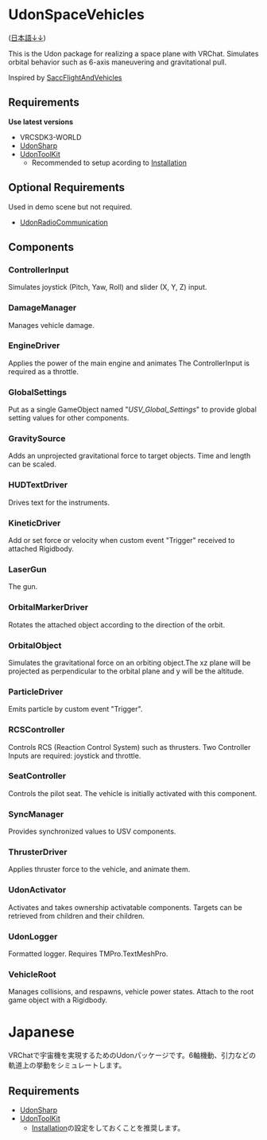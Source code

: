 # UdonSpaceVehicles

([日本語↓↓](#Japanese))

This is the Udon package for realizing a space plane with VRChat. Simulates orbital behavior such as 6-axis maneuvering and gravitational pull.

Inspired by [SaccFlightAndVehicles](https://github.com/Sacchan-VRC/SaccFlightAndVehicles.git)

## Requirements
**Use latest versions**
* VRCSDK3-WORLD
* [UdonSharp](https://github.com/MerlinVR/UdonSharp)
* [UdonToolKit](https://github.com/orels1/UdonToolkit)
  * Recommended to setup acording to [Installation](https://github.com/orels1/UdonToolkit#installation)

## Optional Requirements
Used in demo scene but not required.
* [UdonRadioCommunication](https://github.com/esnya/UdonRadioCommunication)

## Components
<!-- _USV_COMPONENTS_ -->
### ControllerInput
Simulates joystick (Pitch, Yaw, Roll) and slider (X, Y, Z) input.

### DamageManager
Manages vehicle damage.

### EngineDriver
Applies the power of the main engine and animates  The ControllerInput is required as a throttle.

### GlobalSettings
Put as a single GameObject named "_USV_Global_Settings_" to provide global setting values for other components.

### GravitySource
Adds an unprojected gravitational force to target objects. Time and length can be scaled.

### HUDTextDriver
Drives text for the instruments.

### KineticDriver
Add or set force or velocity when custom event "Trigger" received to attached Rigidbody.

### LaserGun
The gun.

### OrbitalMarkerDriver
Rotates the attached object according to the direction of the orbit.

### OrbitalObject
Simulates the gravitational force on an orbiting object.The xz plane will be projected as perpendicular to the orbital plane and y will be the altitude.

### ParticleDriver
Emits particle by custom event "Trigger".

### RCSController
Controls RCS (Reaction Control System) such as thrusters. Two Controller Inputs are required: joystick and throttle.

### SeatController
Controls the pilot seat. The vehicle is initially activated with this component.

### SyncManager
Provides synchronized values to USV components.

### ThrusterDriver
Applies thruster force to the vehicle, and animate them.

### UdonActivator
Activates and takes ownership activatable components. Targets can be retrieved from children and their children.

### UdonLogger
Formatted logger. Requires TMPro.TextMeshPro.

### VehicleRoot
Manages collisions, and respawns, vehicle power states. Attach to the root game object with a Rigidbody.
<!-- /_USV_COMPONENTS_ -->

# Japanese

VRChatで宇宙機を実現するためのUdonパッケージです。6軸機動、引力などの軌道上の挙動をシミュレートします。

## Requirements
* [UdonSharp](https://github.com/MerlinVR/UdonSharp)
* [UdonToolKit](https://github.com/orels1/UdonToolkit)
  * [Installation](https://github.com/orels1/UdonToolkit/tree/develop#installation)の設定をしておくことを推奨します。

